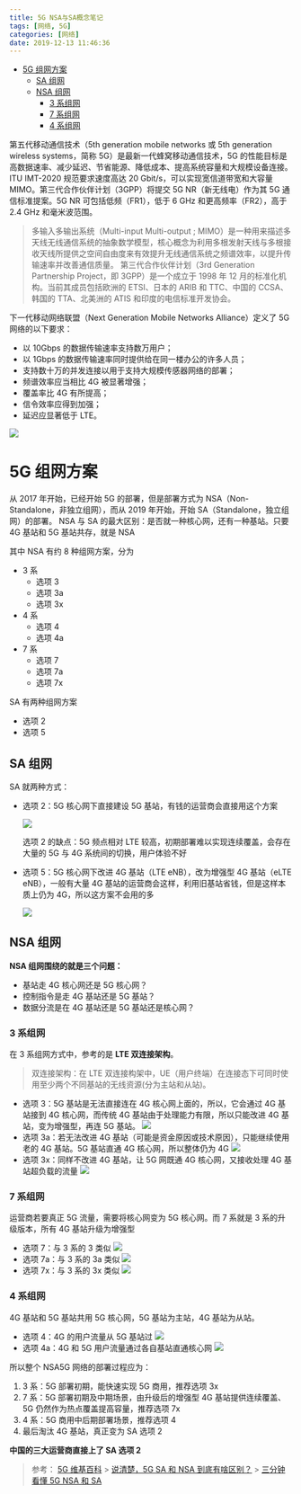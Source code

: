 ```yaml
---
title: 5G NSA与SA概念笔记
tags: [网络, 5G]
categories: [网络]
date: 2019-12-13 11:46:36
---
```


- [5G 组网方案](#5g-组网方案)
  - [SA 组网](#sa-组网)
  - [NSA 组网](#nsa-组网)
    - [3 系组网](#3-系组网)
    - [7 系组网](#7-系组网)
    - [4 系组网](#4-系组网)

第五代移动通信技术（5th generation mobile networks 或 5th generation wireless systems，简称 5G）是最新一代蜂窝移动通信技术，5G 的性能目标是高数据速率、减少延迟、节省能源、降低成本、提高系统容量和大规模设备连接。ITU IMT-2020 规范要求速度高达 20 Gbit/s，可以实现宽信道带宽和大容量 MIMO。第三代合作伙伴计划（3GPP）将提交 5G NR（新无线电）作为其 5G 通信标准提案。5G NR 可包括低频（FR1），低于 6 GHz 和更高频率（FR2），高于 2.4 GHz 和毫米波范围。

<!--more-->

> 多输入多输出系统（Multi-input Multi-output ; MIMO）是一种用来描述多天线无线通信系统的抽象数学模型，核心概念为利用多根发射天线与多根接收天线所提供之空间自由度来有效提升无线通信系统之频谱效率，以提升传输速率并改善通信质量。
> 第三代合作伙伴计划（3rd Generation Partnership Project，即 3GPP）是一个成立于 1998 年 12 月的标准化机构。当前其成员包括欧洲的 ETSI、日本的 ARIB 和 TTC、中国的 CCSA、韩国的 TTA、北美洲的 ATIS 和印度的电信标准开发协会。


下一代移动网络联盟（Next Generation Mobile Networks Alliance）定义了 5G 网络的以下要求：

- 以 10Gbps 的数据传输速率支持数万用户；
- 以 1Gbps 的数据传输速率同时提供给在同一楼办公的许多人员；
- 支持数十万的并发连接以用于支持大规模传感器网络的部署；
- 频谱效率应当相比 4G 被显著增强；
- 覆盖率比 4G 有所提高；
- 信令效率应得到加强；
- 延迟应显著低于 LTE。

![](https://cdn.jsdelivr.net/gh/serchaofan/picBed/blog/202203120050438.png)

# 5G 组网方案

从 2017 年开始，已经开始 5G 的部署，但是部署方式为 NSA（Non-Standalone，非独立组网），而从 2019 年开始，开始 SA（Standalone，独立组网）的部署。
NSA 与 SA 的最大区别：是否就一种核心网，还有一种基站。只要 4G 基站和 5G 基站共存，就是 NSA

其中 NSA 有约 8 种组网方案，分为

- 3 系
  - 选项 3
  - 选项 3a
  - 选项 3x
- 4 系
  - 选项 4
  - 选项 4a
- 7 系
  - 选项 7
  - 选项 7a
  - 选项 7x

SA 有两种组网方案

- 选项 2
- 选项 5

## SA 组网

SA 就两种方式：

- 选项 2：5G 核心网下直接建设 5G 基站，有钱的运营商会直接用这个方案

  ![](https://cdn.jsdelivr.net/gh/serchaofan/picBed/blog/202203120051150.png)

  选项 2 的缺点：5G 频点相对 LTE 较高，初期部署难以实现连续覆盖，会存在大量的 5G 与 4G 系统间的切换，用户体验不好
- 选项 5：5G 核心网下改进 4G 基站（LTE eNB），改为增强型 4G 基站（eLTE eNB），一般有大量 4G 基站的运营商会这样，利用旧基站省钱，但是这样本质上仍为 4G，所以这方案不会用的多

  ![](https://cdn.jsdelivr.net/gh/serchaofan/picBed/blog/202203120051195.png)

## NSA 组网

**NSA 组网围绕的就是三个问题：**

- 基站走 4G 核心网还是 5G 核心网？
- 控制指令是走 4G 基站还是 5G 基站？
- 数据分流是在 4G 基站还是 5G 基站还是核心网？

### 3 系组网

在 3 系组网方式中，参考的是 **LTE 双连接架构**。

> 双连接架构：在 LTE 双连接构架中，UE（用户终端）在连接态下可同时使用至少两个不同基站的无线资源(分为主站和从站)。

- 选项 3：5G 基站是无法直接连在 4G 核心网上面的，所以，它会通过 4G 基站接到 4G 核心网，而传统 4G 基站由于处理能力有限，所以只能改进 4G 基站，变为增强型，再连 5G 基站。
  ![](https://cdn.jsdelivr.net/gh/serchaofan/picBed/blog/202203120050038.png)
- 选项 3a：若无法改进 4G 基站（可能是资金原因或技术原因），只能继续使用老的 4G 基站。5G 基站直通 4G 核心网，所以整体仍为 4G
  ![](https://cdn.jsdelivr.net/gh/serchaofan/picBed/blog/202203120050893.png)
- 选项 3x：同样不改进 4G 基站，让 5G 网既通 4G 核心网，又接收处理 4G 基站超负载的流量
  ![](https://cdn.jsdelivr.net/gh/serchaofan/picBed/blog/202203120050597.png)

### 7 系组网

运营商若要真正 5G 流量，需要将核心网变为 5G 核心网。而 7 系就是 3 系的升级版本，所有 4G 基站升级为增强型

- 选项 7：与 3 系的 3 类似
  ![](https://cdn.jsdelivr.net/gh/serchaofan/picBed/blog/202203120052805.png)
- 选项 7a：与 3 系的 3a 类似
  ![](https://cdn.jsdelivr.net/gh/serchaofan/picBed/blog/202203120052544.png)
- 选项 7x：与 3 系的 3x 类似
  ![](https://cdn.jsdelivr.net/gh/serchaofan/picBed/blog/202203120052714.png)

### 4 系组网

4G 基站和 5G 基站共用 5G 核心网，5G 基站为主站，4G 基站为从站。

- 选项 4：4G 的用户流量从 5G 基站过
  ![](https://cdn.jsdelivr.net/gh/serchaofan/picBed/blog/202203120052315.png)
- 选项 4a：4G 和 5G 用户流量通过各自基站直通核心网
  ![](https://cdn.jsdelivr.net/gh/serchaofan/picBed/blog/202203120052255.png)

所以整个 NSA5G 网络的部署过程应为：

1. 3 系：5G 部署初期，能快速实现 5G 商用，推荐选项 3x
2. 7 系：5G 部署初期及中期场景，由升级后的增强型 4G 基站提供连续覆盖、5G 仍然作为热点覆盖提高容量，推荐选项 7x
3. 4 系：5G 商用中后期部署场景，推荐选项 4
4. 最后淘汰 4G 基站，真正变为 SA 选项 2

**中国的三大运营商直接上了 SA 选项 2**

> 参考：
> [5G 维基百科](https://zh.wikipedia.org/zh-cn/5G#%E5%9F%BA%E7%AB%99%E5%8F%8A%E8%A6%86%E8%93%8B%E7%AF%84%E5%9C%8D) > [说清楚，5G SA 和 NSA 到底有啥区别？](https://36kr.com/p/5218889) > [三分钟看懂 5G NSA 和 SA](https://zhuanlan.zhihu.com/p/52450911)
